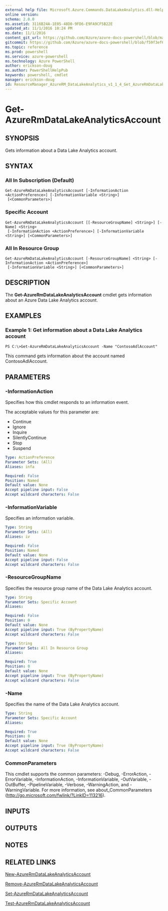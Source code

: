 ```yaml
---
external help file: Microsoft.Azure.Commands.DataLakeAnalytics.dll-Help.xml
online version: 
schema: 2.0.0
ms.assetid: 3116B24A-1E05-48D0-9FD6-E9FA9CF5B22E
updated_at: 11/1/2016 10:24 PM
ms.date: 11/1/2016
content_git_url: https://github.com/Azure/azure-docs-powershell/blob/master/azureps-cmdlets-docs/ResourceManager/AzureRM.DataLakeAnalytics/v1.1.4/Get-AzureRmDataLakeAnalyticsAccount.md
gitcommit: https://github.com/Azure/azure-docs-powershell/blob/f59f3ef60bc592383812213e69fd77ba950759ed/azureps-cmdlets-docs/ResourceManager/AzureRM.DataLakeAnalytics/v1.1.4/Get-AzureRmDataLakeAnalyticsAccount.md
ms.topic: reference
ms.prod: powershell
ms.service: azure-powershell
ms.technology: Azure PowerShell
author: erickson-doug
ms.author: PowerShellHelpPub
keywords: powershell, cmdlet
manager: erickson-doug
id: ResourceManager_AzureRM_DataLakeAnalytics_v1_1_4_Get_AzureRmDataLakeAnalyticsAccount_md
---
```


# Get-AzureRmDataLakeAnalyticsAccount

## SYNOPSIS
Gets information about a Data Lake Analytics account.

## SYNTAX

### All In Subscription (Default)
```
Get-AzureRmDataLakeAnalyticsAccount [-InformationAction <ActionPreference>] [-InformationVariable <String>]
 [<CommonParameters>]
```

### Specific Account
```
Get-AzureRmDataLakeAnalyticsAccount [[-ResourceGroupName] <String>] [-Name] <String>
 [-InformationAction <ActionPreference>] [-InformationVariable <String>] [<CommonParameters>]
```

### All In Resource Group
```
Get-AzureRmDataLakeAnalyticsAccount [-ResourceGroupName] <String> [-InformationAction <ActionPreference>]
 [-InformationVariable <String>] [<CommonParameters>]
```

## DESCRIPTION
The **Get-AzureRmDataLakeAnalyticsAccount** cmdlet gets information about an Azure Data Lake Analytics account.

## EXAMPLES

### Example 1: Get information about a Data Lake Analytics account
```
PS C:\>Get-AzureRmDataLakeAnalyticsAccount -Name "ContosoAdlAccount"
```

This command gets information about the account named ContosoAdlAccount.

## PARAMETERS

### -InformationAction
Specifies how this cmdlet responds to an information event.

The acceptable values for this parameter are:

- Continue
- Ignore
- Inquire
- SilentlyContinue
- Stop
- Suspend

```yaml
Type: ActionPreference
Parameter Sets: (All)
Aliases: infa

Required: False
Position: Named
Default value: None
Accept pipeline input: False
Accept wildcard characters: False
```

### -InformationVariable
Specifies an information variable.

```yaml
Type: String
Parameter Sets: (All)
Aliases: iv

Required: False
Position: Named
Default value: None
Accept pipeline input: False
Accept wildcard characters: False
```

### -ResourceGroupName
Specifies the resource group name of the Data Lake Analytics account.

```yaml
Type: String
Parameter Sets: Specific Account
Aliases: 

Required: False
Position: 0
Default value: None
Accept pipeline input: True (ByPropertyName)
Accept wildcard characters: False
```

```yaml
Type: String
Parameter Sets: All In Resource Group
Aliases: 

Required: True
Position: 0
Default value: None
Accept pipeline input: True (ByPropertyName)
Accept wildcard characters: False
```

### -Name
Specifies the name of the Data Lake Analytics account.

```yaml
Type: String
Parameter Sets: Specific Account
Aliases: 

Required: True
Position: 0
Default value: None
Accept pipeline input: True (ByPropertyName)
Accept wildcard characters: False
```

### CommonParameters
This cmdlet supports the common parameters: -Debug, -ErrorAction, -ErrorVariable, -InformationAction, -InformationVariable, -OutVariable, -OutBuffer, -PipelineVariable, -Verbose, -WarningAction, and -WarningVariable. For more information, see about_CommonParameters (http://go.microsoft.com/fwlink/?LinkID=113216).

## INPUTS

## OUTPUTS

## NOTES

## RELATED LINKS

[New-AzureRmDataLakeAnalyticsAccount](xref:ResourceManager/AzureRM.DataLakeAnalytics/v1.1.4/New-AzureRmDataLakeAnalyticsAccount.md)

[Remove-AzureRmDataLakeAnalyticsAccount](xref:ResourceManager/AzureRM.DataLakeAnalytics/v1.1.4/Remove-AzureRmDataLakeAnalyticsAccount.md)

[Set-AzureRmDataLakeAnalyticsAccount](xref:ResourceManager/AzureRM.DataLakeAnalytics/v1.1.4/Set-AzureRmDataLakeAnalyticsAccount.md)

[Test-AzureRmDataLakeAnalyticsAccount](xref:ResourceManager/AzureRM.DataLakeAnalytics/v1.1.4/Test-AzureRmDataLakeAnalyticsAccount.md)


